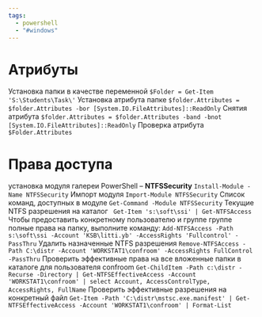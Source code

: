 ```yaml
---
tags:
  - powershell
  - "#windows"
---
```

# Атрибуты

Установка папки в качестве переменной 
	`$Folder = Get-Item 'S:\Students\Task\'` 
Установка атрибута папке
	`$folder.Attributes = $folder.Attributes -bor [System.IO.FileAttributes]::ReadOnly`
Снятия атрибута
	`$folder.Attributes = $folder.Attributes -band -bnot [System.IO.FileAttributes]::ReadOnly`
Проверка атрибута
	`$Folder.Attributes`
# Права доступа

установка модуля галереи PowerShell – **NTFSSecurity**
	`Install-Module -Name NTFSSecurity`
Импорт модуля
	`Import-Module NTFSSecurity`
Список команд, доступных в модуле
	`Get-Command -Module NTFSSecurity`
Текущие NTFS разрешения на каталог
	` Get-Item 's:\soft\ssi' | Get-NTFSAccess`
Чтобы предоставить конкретному пользователю и группе группе полные права на папку, выполните команду:
	`Add-NTFSAccess -Path s:\soft\ssi -Account 'KSB\litti.yb' -AccessRights 'Fullcontrol' -PassThru`
Удалить назначенные NTFS разрешения
	`Remove-NTFSAccess -Path C:\distr -Account 'WORKSTAT1\confroom' -AccessRights FullControl -PassThru`
Проверить эффективные права на все вложенные папки в каталоге для пользователя confroom
	`Get-ChildItem -Path c:\distr -Recurse -Directory | Get-NTFSEffectiveAccess -Account 'WORKSTAT1\confroom' | select Account, AccessControlType, AccessRights, FullName`
Проверить эффективные разрешения на конкретный файл
	`Get-Item -Path 'C:\distr\mstsc.exe.manifest' | Get-NTFSEffectiveAccess -Account 'WORKSTAT1\confroom' | Format-List`